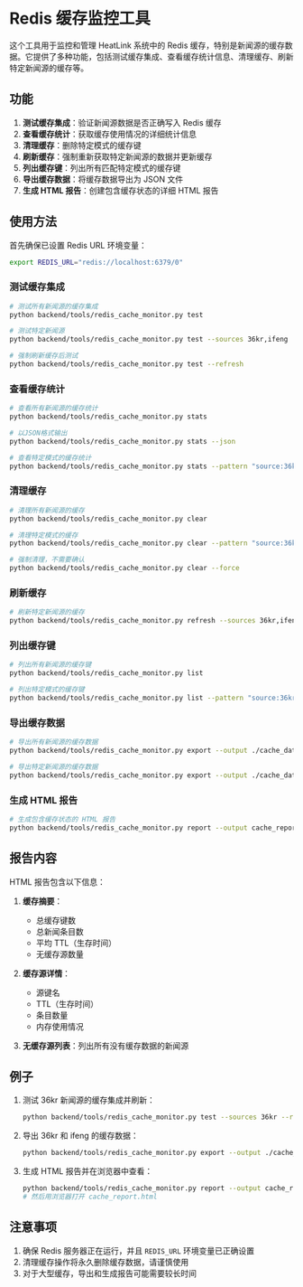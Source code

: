 # Redis 缓存监控工具

这个工具用于监控和管理 HeatLink 系统中的 Redis 缓存，特别是新闻源的缓存数据。它提供了多种功能，包括测试缓存集成、查看缓存统计信息、清理缓存、刷新特定新闻源的缓存等。

## 功能

1. **测试缓存集成**：验证新闻源数据是否正确写入 Redis 缓存
2. **查看缓存统计**：获取缓存使用情况的详细统计信息
3. **清理缓存**：删除特定模式的缓存键
4. **刷新缓存**：强制重新获取特定新闻源的数据并更新缓存
5. **列出缓存键**：列出所有匹配特定模式的缓存键
6. **导出缓存数据**：将缓存数据导出为 JSON 文件
7. **生成 HTML 报告**：创建包含缓存状态的详细 HTML 报告

## 使用方法

首先确保已设置 Redis URL 环境变量：

```bash
export REDIS_URL="redis://localhost:6379/0"
```

### 测试缓存集成

```bash
# 测试所有新闻源的缓存集成
python backend/tools/redis_cache_monitor.py test

# 测试特定新闻源
python backend/tools/redis_cache_monitor.py test --sources 36kr,ifeng

# 强制刷新缓存后测试
python backend/tools/redis_cache_monitor.py test --refresh
```

### 查看缓存统计

```bash
# 查看所有新闻源的缓存统计
python backend/tools/redis_cache_monitor.py stats

# 以JSON格式输出
python backend/tools/redis_cache_monitor.py stats --json

# 查看特定模式的缓存统计
python backend/tools/redis_cache_monitor.py stats --pattern "source:36kr*"
```

### 清理缓存

```bash
# 清理所有新闻源的缓存
python backend/tools/redis_cache_monitor.py clear

# 清理特定模式的缓存
python backend/tools/redis_cache_monitor.py clear --pattern "source:36kr"

# 强制清理，不需要确认
python backend/tools/redis_cache_monitor.py clear --force
```

### 刷新缓存

```bash
# 刷新特定新闻源的缓存
python backend/tools/redis_cache_monitor.py refresh --sources 36kr,ifeng
```

### 列出缓存键

```bash
# 列出所有新闻源的缓存键
python backend/tools/redis_cache_monitor.py list

# 列出特定模式的缓存键
python backend/tools/redis_cache_monitor.py list --pattern "source:36kr*"
```

### 导出缓存数据

```bash
# 导出所有新闻源的缓存数据
python backend/tools/redis_cache_monitor.py export --output ./cache_data

# 导出特定新闻源的缓存数据
python backend/tools/redis_cache_monitor.py export --output ./cache_data --sources 36kr,ifeng
```

### 生成 HTML 报告

```bash
# 生成包含缓存状态的 HTML 报告
python backend/tools/redis_cache_monitor.py report --output cache_report.html
```

## 报告内容

HTML 报告包含以下信息：

1. **缓存摘要**：
   - 总缓存键数
   - 总新闻条目数
   - 平均 TTL（生存时间）
   - 无缓存源数量

2. **缓存源详情**：
   - 源键名
   - TTL（生存时间）
   - 条目数量
   - 内存使用情况

3. **无缓存源列表**：列出所有没有缓存数据的新闻源

## 例子

1. 测试 36kr 新闻源的缓存集成并刷新：

   ```bash
   python backend/tools/redis_cache_monitor.py test --sources 36kr --refresh
   ```

2. 导出 36kr 和 ifeng 的缓存数据：

   ```bash
   python backend/tools/redis_cache_monitor.py export --output ./cache_exports --sources 36kr,ifeng
   ```

3. 生成 HTML 报告并在浏览器中查看：

   ```bash
   python backend/tools/redis_cache_monitor.py report --output cache_report.html
   # 然后用浏览器打开 cache_report.html
   ```

## 注意事项

1. 确保 Redis 服务器正在运行，并且 `REDIS_URL` 环境变量已正确设置
2. 清理缓存操作将永久删除缓存数据，请谨慎使用
3. 对于大型缓存，导出和生成报告可能需要较长时间 